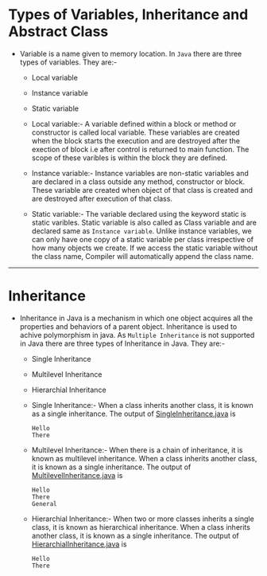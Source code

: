 # Types of Variables, Inheritance and Abstract Class

* Variable is a name given to memory location. In ```Java``` there are three types of variables. They are:-
	* Local variable
	* Instance variable
	* Static variable

	* Local variable:-
		A variable defined within a block or method or constructor is called local variable. These variables are created when the block starts the execution and are destroyed after the exection of block i.e after control is returned to main function. The scope of these varibles is within the block they are defined.
	* Instance variable:-
		Instance variables are non-static variables and are declared in a class outside any method, constructor or block. These variable are created when object of that class is created and are destroyed after execution of that class.
	* Static variable:-
		The variable declared using the keyword static is static varibles. Static variable is also called as Class variable and are declared same as ```Instance variable```. Unlike instance variables, we can only have one copy of a static variable per class irrespective of how many objects we create. If we access the static variable without the class name, Compiler will automatically append the class name.

___
# Inheritance

* Inheritance in Java is a mechanism in which one object acquires all the properties and behaviors of a parent object. Inheritance is used to achive polymorphism in java. As ```Multiple Inheritance``` is not supported in Java there are three types of Inheritance in Java. They are:-
	* Single Inheritance
	* Multilevel Inheritance
	* Hierarchial Inheritance

	* Single Inheritance:-
		When a class inherits another class, it is known as a single inheritance.
		The output of [SingleInheritance.java](SingleInheritance.java) is
		```
		Hello
		There
		```
	* Multilevel Inheritance:-
		When there is a chain of inheritance, it is known as multilevel inheritance.
		When a class inherits another class, it is known as a single inheritance.
		The output of [MultilevelInheritance.java](MultilevelInheritance.java) is
		```
		Hello
		There
		General
		```
	*  Hierarchial Inheritance:-
		When two or more classes inherits a single class, it is known as hierarchical inheritance.
		When a class inherits another class, it is known as a single inheritance.
		The output of [HierarchialInheritance.java](HierarchialInheritance.java) is
		```
		Hello
		There
		```


